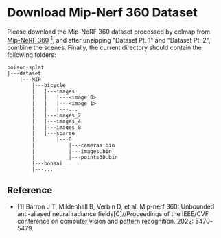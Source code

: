 # Download Mip-Nerf 360 Dataset

Please download the Mip-NeRF 360 dataset processed by colmap from [Mip-NeRF 360](https://jonbarron.info/mipnerf360/) [<sup>1</sup>](#reference), and after unzipping "Dataset Pt. 1" and "Dataset Pt. 2", combine the scenes. Finally, the current directory should contain the following folders:

```
poison-splat
|---dataset
    |---MIP
        |---bicycle
        |   |---images
        |   |   |---<image 0>
        |   |   |---<image 1>
        |   |   |---...
        |   |---images_2
        |   |---images_4
        |   |---images_8
        |   |---sparse
        |       |---0
        |           |---cameras.bin
        |           |---images.bin
        |           |---points3D.bin
        |---bonsai
        |---...
```



## Reference

<div id="reference"></div>

- [1] Barron J T, Mildenhall B, Verbin D, et al. Mip-nerf 360: Unbounded anti-aliased neural radiance fields[C]//Proceedings of the IEEE/CVF conference on computer vision and pattern recognition. 2022: 5470-5479.